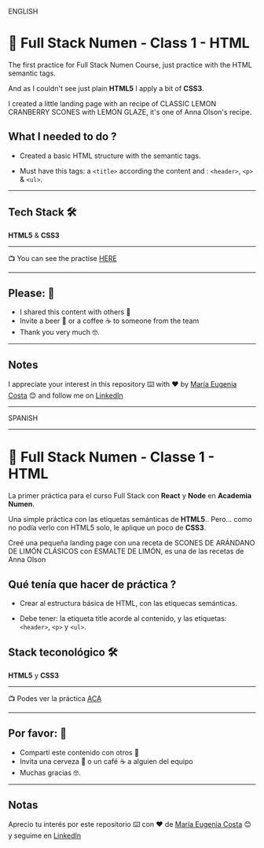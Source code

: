 
ENGLISH
# :book: Full Stack Numen - Class 1 - HTML

The first practice for Full Stack Numen Course, just practice with the HTML semantic tags.

And as I couldn't see just plain **HTML5** I apply a bit of **CSS3**.

I created a little landing page with an recipe of CLASSIC LEMON CRANBERRY SCONES with LEMON GLAZE, it's one of Anna Olson's recipe. 

## What I needed to do ?

- Created a basic HTML structure with the semantic tags.

- Must have this tags: a ```<title>``` according the content and :  ```<header>```,  ```<p>``` & ```<ul>```.



---

## Tech Stack 🛠️

**HTML5** & **CSS3**

---

:tv: You can see the practise [HERE](https://eugenia1984.github.io/Full-Stack-Numen/class1)

---

## Please: 🎁

* I shared this content with others 📢
* Invite a beer 🍺 or a coffee ☕ to someone from the team
* Thank you very much 🤓.

---

## Notes

I appreciate your interest in this repository ⌨️ with ❤️ by [María Eugenia Costa](https://github.com/eugenia1984) 😊 and follow me on [LinkedIn](http://www.linkedin.com/in/maríaeugeniacosta)

---

SPANISH

---

# :book: Full Stack Numen - Classe 1 - HTML

La primer práctica para el curso Full Stack con **React** y **Node** en **Academia Numen**.

Una simple práctica con las etiquetas semánticas de **HTML5**..
Pero... como no podía verlo con HTML5 solo, le aplique un poco de **CSS3**.

Creé una pequeña landing page con una receta de SCONES DE ARÁNDANO DE LIMÓN CLÁSICOS con ESMALTE DE LIMÓN, es una de las recetas de Anna Olson

## Qué tenía que hacer de práctica ?

- Crear al estructura básica de HTML, con las etiquecas semánticas.

- Debe tener: la etiqueta title acorde al contenido, y las etiquetas: ```<header>```,  ```<p>``` y ```<ul>```.

## Stack teconológico  🛠️

**HTML5** y **CSS3** 

---

:tv: Podes ver la práctica [ACA](https://eugenia1984.github.io/Full-Stack-Numen/class1)

---

## Por favor: 🎁

* Compartí este contenido con otros 📢
* Invita una cerveza 🍺 o un café ☕ a alguien del equipo 
* Muchas gracias 🤓.

---

## Notas

Aprecio tu interés por este repositorio ⌨️  con ❤️ de [María Eugenia Costa](https://github.com/eugenia1984) 😊 y seguime en  [LinkedIn](http://www.linkedin.com/in/maríaeugeniacosta) 


